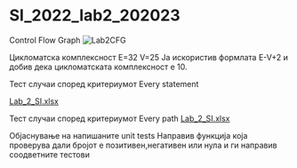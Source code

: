 # SI_2022_lab2_202023
Control Flow Graph
![Lab2CFG](https://user-images.githubusercontent.com/100298572/169811875-9a33af2a-b112-4768-83aa-4d258f13dd28.png)

Цикломатска комплексност
E=32
V=25
Ја искористив формлата E-V+2 и добив дека цикломатската комплексност е 10.

Тест случаи според критериумот Every statement

[Lab_2_SI.xlsx](https://github.com/MARtinMarjan/SI_2022_lab2_202023/files/8754237/Lab_2_SI.xlsx)

Тест случаи според критериумот Every path
[Lab_2_SI.xlsx](https://github.com/MARtinMarjan/SI_2022_lab2_202023/files/8754239/Lab_2_SI.xlsx)

Објаснување на напишаните unit tests
Направив функција која проверува дали бројот е позитивен,негативен или нула и ги направив соодветните тестови
